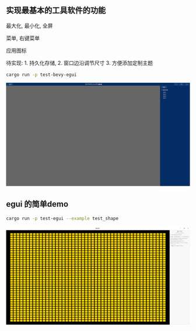 ## 实现最基本的工具软件的功能

最大化, 最小化, 全屏

菜单, 右键菜单

应用图标

待实现: 1. 持久化存储, 2. 窗口边沿调节尺寸 3. 方便添加定制主题

```sh
cargo run -p test-bevy-egui
```

![](docs/Readme/2022-03-12-22-03-30.png)

## egui 的简单demo

```sh
cargo run -p test-egui --example test_shape
```

![](docs/develop/sources/egui-examples/Readme/2022-03-12-22-08-30.png)
